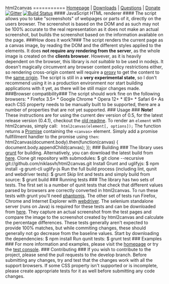 html2canvas =========== [Homepage](http://html2canvas.hertzen.com) | [Downloads](https://github.com/niklasvh/html2canvas/releases) | [Questions](http://stackoverflow.com/questions/tagged/html2canvas?sort=newest) | [Donate](https://www.gittip.com/niklasvh/) [![Gitter](https://badges.gitter.im/Join%20Chat.svg)](https://gitter.im/niklasvh/html2canvas?utm_source=badge&utm_medium=badge&utm_campaign=pr-badge) [![Build Status](https://travis-ci.org/niklasvh/html2canvas.webp)](https://travis-ci.org/niklasvh/html2canvas) #### JavaScript HTML renderer #### The script allows you to take "screenshots" of webpages or parts of it, directly on the users browser. The screenshot is based on the DOM and as such may not be 100% accurate to the real representation as it does not make an actual screenshot, but builds the screenshot based on the information available on the page. ###How does it work?### The script renders the current page as a canvas image, by reading the DOM and the different styles applied to the elements. It does **not require any rendering from the server**, as the whole image is created on the **clients browser**. However, as it is heavily dependent on the browser, this library is *not suitable* to be used in nodejs. It doesn't magically circumvent any browser content policy restrictions either, so rendering cross-origin content will require a [proxy](https://github.com/niklasvh/html2canvas/wiki/Proxies) to get the content to the [same origin](http://en.wikipedia.org/wiki/Same_origin_policy). The script is still in a **very experimental state**, so I don't recommend using it in a production environment nor start building applications with it yet, as there will be still major changes made. ###Browser compatibility### The script should work fine on the following browsers: * Firefox 3.5+ * Google Chrome * Opera 12+ * IE9+ * Safari 6+ As each CSS property needs to be manually built to be supported, there are a number of properties that are not yet supported. ### Usage ### **Note!** These instructions are for using the current dev version of 0.5, for the latest release version (0.4.1), checkout the [old readme](https://github.com/niklasvh/html2canvas/blob/v0.4/readme.md). To render an `element` with html2canvas, simply call: ` html2canvas(element[, options]);` The function returns a [Promise](https://developer.mozilla.org/en-US/docs/Web/JavaScript/Reference/Global_Objects/Promise) containing the `<canvas>` element. Simply add a promise fullfillment handler to the promise using `then`: html2canvas(document.body).then(function(canvas) { document.body.appendChild(canvas); }); ### Building ### The library uses [grunt](http://gruntjs.com/) for building. Alternatively, you can download the latest build from [here](https://github.com/niklasvh/html2canvas/blob/master/dist/html2canvas.js). Clone git repository with submodules: $ git clone --recursive git://github.com/niklasvh/html2canvas.git Install Grunt and uglifyjs: $ npm install -g grunt-cli uglify-js Run the full build process (including lint, qunit and webdriver tests): $ grunt Skip lint and tests and simply build from source: $ grunt build ### Running tests ### The library has two sets of tests. The first set is a number of qunit tests that check that different values parsed by browsers are correctly converted in html2canvas. To run these tests with grunt you'll need [phantomjs](http://phantomjs.org/). The other set of tests run Firefox, Chrome and Internet Explorer with [webdriver](https://github.com/niklasvh/webdriver.js). The selenium standalone server (runs on Java) is required for these tests and can be downloaded from [here](http://code.google.com/p/selenium/downloads/list). They capture an actual screenshot from the test pages and compare the image to the screenshot created by html2canvas and calculate the percentage differences. These tests generally aren't expected to provide 100% matches, but while commiting changes, these should generally not go decrease from the baseline values. Start by downloading the dependencies: $ npm install Run qunit tests: $ grunt test ### Examples ### For more information and examples, please visit the [homepage](http://html2canvas.hertzen.com) or try the [test console](http://html2canvas.hertzen.com/screenshots.html). ### Contributing ### If you wish to contribute to the project, please send the pull requests to the develop branch. Before submitting any changes, try and test that the changes work with all the support browsers. If some CSS property isn't supported or is incomplete, please create appropriate tests for it as well before submitting any code changes.